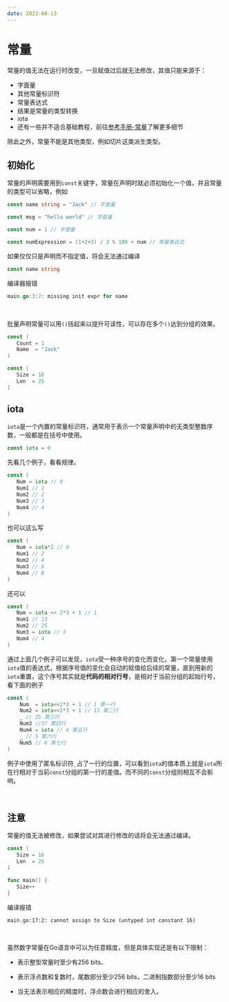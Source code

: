 ```yaml
---
date: 2022-08-13
---
```

# 常量

常量的值无法在运行时改变，一旦赋值过后就无法修改，其值只能来源于：

- 字面量
- 其他常量标识符
- 常量表达式
- 结果是常量的类型转换
- iota
- 还有一些并不适合基础教程，前往[参考手册-常量](https://go.dev/ref/spec#Constants)了解更多细节

除此之外，常量不能是其他类型，例如切片这类派生类型。



## 初始化

常量的声明需要用到`const`关键字，常量在声明时就必须初始化一个值，并且常量的类型可以省略，例如

```go
const name string = "Jack" // 字面量

const msg = "hello world" // 字面量

const num = 1 // 字面量

const numExpression = (1+2+3) / 2 % 100 + num // 常量表达式
```

如果仅仅只是声明而不指定值，将会无法通过编译

```go
const name string
```

编译器报错

```go
main.go:3:7: missing init expr for name
```

<br>

批量声明常量可以用`()`括起来以提升可读性，可以存在多个`()`达到分组的效果。

```go
const (
   Count = 1
   Name  = "Jack"
)

const (
   Size = 16
   Len  = 25
)
```



## iota

`iota`是一个内置的常量标识符，通常用于表示一个常量声明中的无类型整数序数，一般都是在括号中使用。

```go
const iota = 0 
```

先看几个例子，看看规律。

```go
const (
   Num = iota // 0
   Num1 // 1
   Num2 // 2
   Num3 // 3
   Num4 // 4
)
```

也可以这么写

```go
const (
   Num = iota*2 // 0
   Num1 // 2
   Num2 // 4
   Num3 // 6
   Num4 // 8
)
```

还可以

```go
const (
   Num = iota << 2*3 + 1 // 1
   Num1 // 13
   Num2 // 25
   Num3 = iota // 3
   Num4 // 4
)
```

通过上面几个例子可以发现，`iota`受一种序号的变化而变化，第一个常量使用`iota`值的表达式，根据序号值的变化会自动的赋值给后续的常量，直到用新的`iota`重置，这个序号其实就是**代码的相对行号**，是相对于当前分组的起始行号，看下面的例子

```go
const (
	Num  = iota<<2*3 + 1 // 1 第一行
	Num2 = iota<<2*3 + 1 // 13 第二行
	_ // 25 第三行
	Num3 //37 第四行
	Num4 = iota // 4 第五行
	_ // 5 第六行
	Num5 // 6 第七行
)
```

例子中使用了匿名标识符`_`占了一行的位置，可以看到`iota`的值本质上就是`iota`所在行相对于当前`const`分组的第一行的差值。而不同的`const`分组则相互不会影响。



<br>

## 注意

常量的值无法被修改，如果尝试对其进行修改的话将会无法通过编译。

```go
const (
   Size = 16
   Len  = 25
)

func main() {
   Size++
}
```

编译报错

```
main.go:17:2: cannot assign to Size (untyped int constant 16)
```

<br>

虽然数字常量在Go语言中可以为任意精度，但是具体实现还是有以下限制：

- 表示整型常量时至少有256 bits、

- 表示浮点数和复数时，尾数部分至少256 bits，二进制指数部分至少16 bits

- 当无法表示相应的精度时，浮点数会进行相应的舍入。

    
